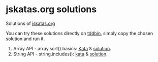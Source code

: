 # jskatas.org solutions
Solutions of [jskatas.org](https://jskatas.org/) 

You can try these solutions directly on [tddbin](tddbin.com), simply copy the chosen solution and run it.

1. Array API - array.sort() basics: [Kata](src/array-api/001-array-sort-basics//kata.js) & [solution](src/array-api/001-array-sort-basics/solution.js).
63. String API - string.includes(): [kata](src/string-api/063-string-includes/kata.js) & [solution](src/string-api/063-string-includes/solution.js).
